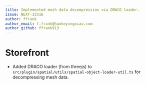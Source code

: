```yaml
---
title: Implemented mesh data decompression via DRACO loader.
issue: NEXT-33516
author: ffrank
author_email: f.frank@haokeyingxiao.com
author_github: ffrank913
---
```

# Storefront
* Added DRACO loader (from threejs) to `src/plugin/spatial/utils/spatial-object-loader-util.ts` for decompressing mesh data.
